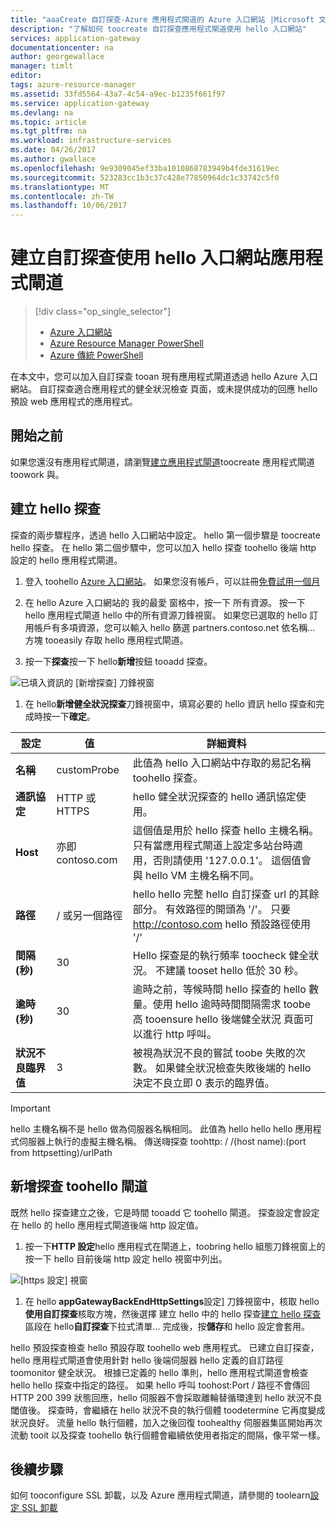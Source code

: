 ```yaml
---
title: "aaaCreate 自訂探查-Azure 應用程式閘道的 Azure 入口網站 |Microsoft 文件"
description: "了解如何 toocreate 自訂探查應用程式閘道使用 hello 入口網站"
services: application-gateway
documentationcenter: na
author: georgewallace
manager: timlt
editor: 
tags: azure-resource-manager
ms.assetid: 33fd5564-43a7-4c54-a9ec-b1235f661f97
ms.service: application-gateway
ms.devlang: na
ms.topic: article
ms.tgt_pltfrm: na
ms.workload: infrastructure-services
ms.date: 04/26/2017
ms.author: gwallace
ms.openlocfilehash: 9e9309045ef33ba1010868783949b4fde31619ec
ms.sourcegitcommit: 523283cc1b3c37c428e77850964dc1c33742c5f0
ms.translationtype: MT
ms.contentlocale: zh-TW
ms.lasthandoff: 10/06/2017
---
```

# <a name="create-a-custom-probe-for-application-gateway-by-using-hello-portal"></a>建立自訂探查使用 hello 入口網站應用程式閘道

> [!div class="op_single_selector"]
> * [Azure 入口網站](application-gateway-create-probe-portal.md)
> * [Azure Resource Manager PowerShell](application-gateway-create-probe-ps.md)
> * [Azure 傳統 PowerShell](application-gateway-create-probe-classic-ps.md)

在本文中，您可以加入自訂探查 tooan 現有應用程式閘道透過 hello Azure 入口網站。 自訂探查適合應用程式的健全狀況檢查 頁面，或未提供成功的回應 hello 預設 web 應用程式的應用程式。

## <a name="before-you-begin"></a>開始之前

如果您還沒有應用程式閘道，請瀏覽[建立應用程式閘道](application-gateway-create-gateway-portal.md)toocreate 應用程式閘道 toowork 與。

## <a name="createprobe"></a>建立 hello 探查

探查的兩步驟程序，透過 hello 入口網站中設定。 hello 第一個步驟是 toocreate hello 探查。 在 hello 第二個步驟中，您可以加入 hello 探查 toohello 後端 http 設定的 hello 應用程式閘道。

1. 登入 toohello [Azure 入口網站](https://portal.azure.com)。 如果您沒有帳戶，可以註冊[免費試用一個月](https://azure.microsoft.com/free)

1. 在 hello Azure 入口網站的 我的最愛 窗格中，按一下 所有資源。 按一下 hello 應用程式閘道 hello 中的所有資源刀鋒視窗。 如果您已選取的 hello 訂用帳戶有多項資源，您可以輸入 hello 篩選 partners.contoso.net 依名稱... 方塊 tooeasily 存取 hello 應用程式閘道。

1. 按一下**探查**按一下 hello**新增**按鈕 tooadd 探查。

  ![已填入資訊的 [新增探查] 刀鋒視窗][1]

1. 在 hello**新增健全狀況探查**刀鋒視窗中，填寫必要的 hello 資訊 hello 探查和完成時按一下**確定**。

  |**設定** | **值** | **詳細資料**|
  |---|---|---|
  |**名稱**|customProbe|此值為 hello 入口網站中存取的易記名稱 toohello 探查。|
  |**通訊協定**|HTTP 或 HTTPS | hello 健全狀況探查的 hello 通訊協定使用。|
  |**Host**|亦即 contoso.com|這個值是用於 hello 探查 hello 主機名稱。 只有當應用程式閘道上設定多站台時適用，否則請使用 '127.0.0.1'。 這個值會與 hello VM 主機名稱不同。|
  |**路徑**|/ 或另一個路徑|hello hello 完整 hello 自訂探查 url 的其餘部分。 有效路徑的開頭為 '/'。 只要 http://contoso.com hello 預設路徑使用 '/' |
  |**間隔 (秒)**|30|Hello 探查是的執行頻率 toocheck 健全狀況。 不建議 tooset hello 低於 30 秒。|
  |**逾時 (秒)**|30|逾時之前，等候時間 hello 探查的 hello 數量。使用 hello 逾時時間間隔需求 toobe 高 tooensure hello 後端健全狀況 頁面可以進行 http 呼叫。|
  |**狀況不良臨界值**|3|被視為狀況不良的嘗試 toobe 失敗的次數。 如果健全狀況檢查失敗後端的 hello 決定不良立即 0 表示的臨界值。|

  > [!IMPORTANT]
  > hello 主機名稱不是 hello 做為伺服器名稱相同。 此值為 hello hello hello 應用程式伺服器上執行的虛擬主機名稱。 傳送嗨探查 toohttp: / /(host name):(port from httpsetting)/urlPath

## <a name="add-probe-toohello-gateway"></a>新增探查 toohello 閘道

既然 hello 探查建立之後，它是時間 tooadd 它 toohello 閘道。 探查設定會設定在 hello 的 hello 應用程式閘道後端 http 設定值。

1. 按一下**HTTP 設定**hello 應用程式在閘道上，toobring hello 組態刀鋒視窗上的按一下 hello 目前後端 http 設定 hello 視窗中列出。

  ![[https 設定] 視窗][2]

1. 在 hello **appGatewayBackEndHttpSettings**設定] 刀鋒視窗中，核取 hello**使用自訂探查**核取方塊，然後選擇 建立 hello 中的 hello 探查[建立 hello 探查](#createprobe)區段在 hello**自訂探查**下拉式清單...
完成後，按**儲存**和 hello 設定會套用。

hello 預設探查檢查 hello 預設存取 toohello web 應用程式。 已建立自訂探查，hello 應用程式閘道會使用針對 hello 後端伺服器 hello 定義的自訂路徑 toomonitor 健全狀況。 根據已定義的 hello 準則，hello 應用程式閘道會檢查 hello hello 探查中指定的路徑。 如果 hello 呼叫 toohost:Port / 路徑不會傳回 HTTP 200 399 狀態回應，hello 伺服器不會採取離輪替循環達到 hello 狀況不良閾值後。 探查時，會繼續在 hello 狀況不良的執行個體 toodetermine 它再度變成狀況良好。 流量 hello 執行個體，加入之後回復 toohealthy 伺服器集區開始再次流動 tooit 以及探查 toohello 執行個體會繼續依使用者指定的間隔，像平常一樣。

## <a name="next-steps"></a>後續步驟

如何 tooconfigure SSL 卸載，以及 Azure 應用程式閘道，請參閱的 toolearn[設定 SSL 卸載](application-gateway-ssl-portal.md)

[1]: ./media/application-gateway-create-probe-portal/figure1.png
[2]: ./media/application-gateway-create-probe-portal/figure2.png

